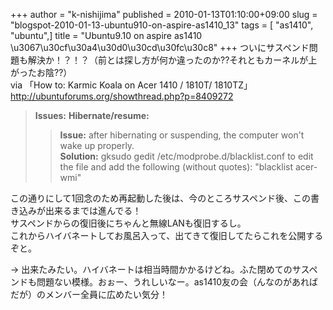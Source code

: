 +++
author = "k-nishijima"
published = 2010-01-13T01:10:00+09:00
slug = "blogspot-2010-01-13-ubuntu910-on-aspire-as1410_13"
tags = [ "as1410", "ubuntu",]
title = "Ubuntu9.10 on aspire as1410 \u3067\u30cf\u30a4\u30d0\u30cd\u30fc\u30c8"
+++
ついにサスペンド問題も解決か！？！？（前とは探し方が何か違ったのか??それともカーネルが上がったお陰??）  
via 「How to: Karmic Koala on Acer 1410 / 1810T/ 1810TZ」  
<http://ubuntuforums.org/showthread.php?p=8409272>  

> **Issues:** **Hibernate/resume:**  
>
> > **Issue:** after hibernating or suspending, the computer won't wake
> > up properly.  
> > **Solution:** gksudo gedit /etc/modprobe.d/blacklist.conf to edit
> > the file and add the following (without quotes): "blacklist
> > acer-wmi"  

  
この通りにして1回念のため再起動した後は、今のところサスペンド後、この書き込みが出来るまでは進んでる！  
サスペンドからの復旧後にちゃんと無線LANも復旧するし。  
これからハイバネートしてお風呂入って、出てきて復旧してたらこれを公開するぞと。  
  
-&gt;
出来たみたい。ハイバネートは相当時間かかるけどね。ふた閉めてのサスペンドも問題ない模様。おぉー、うれしいなー。as1410友の会（んなのがあればだが）のメンバー全員に広めたい気分！
